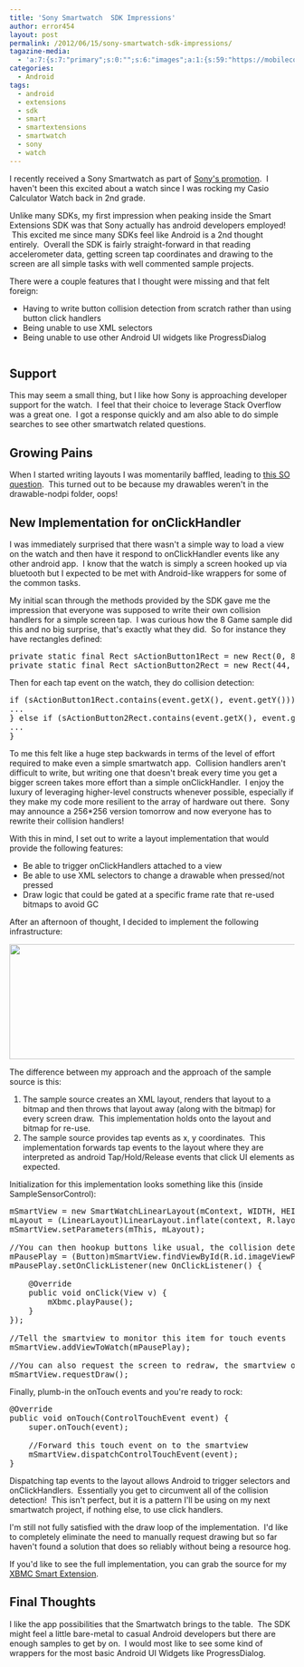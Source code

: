 ```yaml
---
title: 'Sony Smartwatch  SDK Impressions'
author: error454
layout: post
permalink: /2012/06/15/sony-smartwatch-sdk-impressions/
tagazine-media:
  - 'a:7:{s:7:"primary";s:0:"";s:6:"images";a:1:{s:59:"https://mobilecoder.files.wordpress.com/2012/06/capture.jpg";a:6:{s:8:"file_url";s:59:"https://mobilecoder.files.wordpress.com/2012/06/capture.jpg";s:5:"width";s:3:"605";s:6:"height";s:3:"203";s:4:"type";s:5:"image";s:4:"area";s:6:"122815";s:9:"file_path";s:0:"";}}s:6:"videos";a:0:{}s:11:"image_count";s:1:"1";s:6:"author";s:8:"11758919";s:7:"blog_id";s:8:"11929434";s:9:"mod_stamp";s:19:"2012-06-15 08:25:24";}'
categories:
  - Android
tags:
  - android
  - extensions
  - sdk
  - smart
  - smartextensions
  - smartwatch
  - sony
  - watch
---
```

I recently received a Sony Smartwatch as part of <a href="http://developer.sonymobile.com/wp/smartwatch-developer-campaign/" target="_blank">Sony's promotion</a>.  I haven't been this excited about a watch since I was rocking my Casio Calculator Watch back in 2nd grade.
<!--more-->
Unlike many SDKs, my first impression when peaking inside the Smart Extensions SDK was that Sony actually has android developers employed!  This excited me since many SDKs feel like Android is a 2nd thought entirely.  Overall the SDK is fairly straight-forward in that reading accelerometer data, getting screen tap coordinates and drawing to the screen are all simple tasks with well commented sample projects.

There were a couple features that I thought were missing and that felt foreign:

*   Having to write button collision detection from scratch rather than using button click handlers
*   Being unable to use XML selectors
*   Being unable to use other Android UI widgets like ProgressDialog

<img src='' alt=''>



## Support

This may seem a small thing, but I like how Sony is approaching developer support for the watch.  I feel that their choice to leverage Stack Overflow was a great one.  I got a response quickly and am also able to do simple searches to see other smartwatch related questions.

## Growing Pains

When I started writing layouts I was momentarily baffled, leading to <a href="http://stackoverflow.com/questions/10974245/xml-layout-on-sony-smartwatch" target="_blank">this SO question</a>.  This turned out to be because my drawables weren't in the drawable-nodpi folder, oops!

## New Implementation for onClickHandler

I was immediately surprised that there wasn't a simple way to load a view on the watch and then have it respond to onClickHandler events like any other android app.  I know that the watch is simply a screen hooked up via bluetooth but I expected to be met with Android-like wrappers for some of the common tasks.

My initial scan through the methods provided by the SDK gave me the impression that everyone was supposed to write their own collision handlers for a simple screen tap.  I was curious how the 8 Game sample did this and no big surprise, that's exactly what they did.  So for instance they have rectangles defined:

<pre>private static final Rect sActionButton1Rect = new Rect(0, 88, 40, 128);
private static final Rect sActionButton2Rect = new Rect(44, 88, 84, 128);
</pre>

Then for each tap event on the watch, they do collision detection:

<pre>if (sActionButton1Rect.contains(event.getX(), event.getY())) {
...
} else if (sActionButton2Rect.contains(event.getX(), event.getY())) {
...
}
</pre>

To me this felt like a huge step backwards in terms of the level of effort required to make even a simple smartwatch app.  Collision handlers aren't difficult to write, but writing one that doesn't break every time you get a bigger screen takes more effort than a simple onClickHandler.  I enjoy the luxury of leveraging higher-level constructs whenever possible, especially if they make my code more resilient to the array of hardware out there.  Sony may announce a 256*256 version tomorrow and now everyone has to rewrite their collision handlers!

With this in mind, I set out to write a layout implementation that would provide the following features:

*   Be able to trigger onClickHandlers attached to a view
*   Be able to use XML selectors to change a drawable when pressed/not pressed
*   Draw logic that could be gated at a specific frame rate that re-used bitmaps to avoid GC

After an afternoon of thought, I decided to implement the following infrastructure:

<img class="size-full wp-image-1128 aligncenter" title="Capture" src="{{ site.url }}/assets/uploads/2012/06/capture.jpg" alt="" width="605" height="203" />

The difference between my approach and the approach of the sample source is this:

1.  The sample source creates an XML layout, renders that layout to a bitmap and then throws that layout away (along with the bitmap) for every screen draw.  This implementation holds onto the layout and bitmap for re-use.
2.  The sample source provides tap events as x, y coordinates.  This implementation forwards tap events to the layout where they are interpreted as android Tap/Hold/Release events that click UI elements as expected.

Initialization for this implementation looks something like this (inside SampleSensorControl):

<pre>mSmartView = new SmartWatchLinearLayout(mContext, WIDTH, HEIGHT);
mLayout = (LinearLayout)LinearLayout.inflate(context, R.layout.pauseplay, mSmartView);
mSmartView.setParameters(mThis, mLayout);

//You can then hookup buttons like usual, the collision detection is handled by the view
mPausePlay = (Button)mSmartView.findViewById(R.id.imageViewPausePlay);
mPausePlay.setOnClickListener(new OnClickListener() {

	@Override
	public void onClick(View v) {
		mXbmc.playPause();
	}
});

//Tell the smartview to monitor this item for touch events
mSmartView.addViewToWatch(mPausePlay);

//You can also request the screen to redraw, the smartview only redraws in response to a touch event
mSmartView.requestDraw();
</pre>

Finally, plumb-in the onTouch events and you're ready to rock:

<pre>@Override
public void onTouch(ControlTouchEvent event) {
	super.onTouch(event);

	//Forward this touch event on to the smartview
	mSmartView.dispatchControlTouchEvent(event);
}
</pre>

Dispatching tap events to the layout allows Android to trigger selectors and onClickHandlers.  Essentially you get to circumvent all of the collision detection!  This isn't perfect, but it is a pattern I'll be using on my next smartwatch project, if nothing else, to use click handlers.

I'm still not fully satisfied with the draw loop of the implementation.  I'd like to completely eliminate the need to manually request drawing but so far haven't found a solution that does so reliably without being a resource hog.

If you'd like to see the full implementation, you can grab the source for my <a href="https://github.com/error454/xbmc-smartwatch" target="_blank">XBMC Smart Extension</a>.

## Final Thoughts

I like the app possibilities that the Smartwatch brings to the table.  The SDK might feel a little bare-metal to casual Android developers but there are enough samples to get by on.  I would most like to see some kind of wrappers for the most basic Android UI Widgets like ProgressDialog.